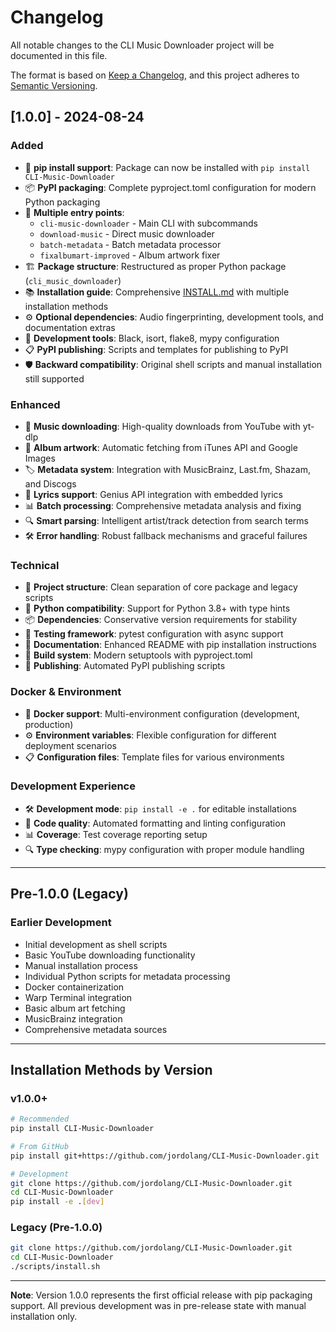 # Changelog

All notable changes to the CLI Music Downloader project will be documented in this file.

The format is based on [Keep a Changelog](https://keepachangelog.com/en/1.0.0/),
and this project adheres to [Semantic Versioning](https://semver.org/spec/v2.0.0.html).

## [1.0.0] - 2024-08-24

### Added
- 🎯 **pip install support**: Package can now be installed with `pip install CLI-Music-Downloader`
- 📦 **PyPI packaging**: Complete pyproject.toml configuration for modern Python packaging
- 🚀 **Multiple entry points**: 
  - `cli-music-downloader` - Main CLI with subcommands
  - `download-music` - Direct music downloader
  - `batch-metadata` - Batch metadata processor
  - `fixalbumart-improved` - Album artwork fixer
- 🏗️ **Package structure**: Restructured as proper Python package (`cli_music_downloader`)
- 📚 **Installation guide**: Comprehensive [INSTALL.md](INSTALL.md) with multiple installation methods
- ⚙️ **Optional dependencies**: Audio fingerprinting, development tools, and documentation extras
- 🔧 **Development tools**: Black, isort, flake8, mypy configuration
- 📋 **PyPI publishing**: Scripts and templates for publishing to PyPI
- 🛡️ **Backward compatibility**: Original shell scripts and manual installation still supported

### Enhanced
- 🎵 **Music downloading**: High-quality downloads from YouTube with yt-dlp
- 🎨 **Album artwork**: Automatic fetching from iTunes API and Google Images
- 🏷️ **Metadata system**: Integration with MusicBrainz, Last.fm, Shazam, and Discogs
- 📝 **Lyrics support**: Genius API integration with embedded lyrics
- 📊 **Batch processing**: Comprehensive metadata analysis and fixing
- 🔍 **Smart parsing**: Intelligent artist/track detection from search terms
- 🛠️ **Error handling**: Robust fallback mechanisms and graceful failures

### Technical
- 📁 **Project structure**: Clean separation of core package and legacy scripts
- 🐍 **Python compatibility**: Support for Python 3.8+ with type hints
- 📦 **Dependencies**: Conservative version requirements for stability
- 🧪 **Testing framework**: pytest configuration with async support
- 📖 **Documentation**: Enhanced README with pip installation instructions
- 🔧 **Build system**: Modern setuptools with pyproject.toml
- 🚢 **Publishing**: Automated PyPI publishing scripts

### Docker & Environment
- 🐳 **Docker support**: Multi-environment configuration (development, production)
- ⚙️ **Environment variables**: Flexible configuration for different deployment scenarios
- 📋 **Configuration files**: Template files for various environments

### Development Experience
- 🛠️ **Development mode**: `pip install -e .` for editable installations
- 🧹 **Code quality**: Automated formatting and linting configuration
- 📊 **Coverage**: Test coverage reporting setup
- 🔍 **Type checking**: mypy configuration with proper module handling

---

## Pre-1.0.0 (Legacy)

### Earlier Development
- Initial development as shell scripts
- Basic YouTube downloading functionality
- Manual installation process
- Individual Python scripts for metadata processing
- Docker containerization
- Warp Terminal integration
- Basic album art fetching
- MusicBrainz integration
- Comprehensive metadata sources

---

## Installation Methods by Version

### v1.0.0+
```bash
# Recommended
pip install CLI-Music-Downloader

# From GitHub
pip install git+https://github.com/jordolang/CLI-Music-Downloader.git

# Development
git clone https://github.com/jordolang/CLI-Music-Downloader.git
cd CLI-Music-Downloader
pip install -e .[dev]
```

### Legacy (Pre-1.0.0)
```bash
git clone https://github.com/jordolang/CLI-Music-Downloader.git
cd CLI-Music-Downloader
./scripts/install.sh
```

---

**Note**: Version 1.0.0 represents the first official release with pip packaging support. All previous development was in pre-release state with manual installation only.
